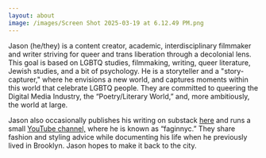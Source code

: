 ```yaml
---
layout: about
image: /images/Screen Shot 2025-03-19 at 6.12.49 PM.png
---
```

Jason (he/they) is a content creator, academic, interdisciplinary filmmaker and writer striving for queer and trans liberation through a decolonial lens. This goal is based on LGBTQ studies, filmmaking, writing, queer literature, Jewish studies, and a bit of psychology. He is a storyteller and a "story-capturer," where he envisions a new world, and captures moments within this world that celebrate LGBTQ people. They are committed to queering the Digital Media Industry, the “Poetry/Literary World,” and, more ambitiously, the world at large. 

Jason also occasionally publishes his writing on substack [here](https://queerjewfagrambles.substack.com/) and runs a small [YouTube channel,](https://www.youtube.com/@faginnyc) where he is known as “faginnyc.” They share fashion and styling advice while documenting his life when he previously lived in Brooklyn. Jason hopes to make it back to the city.